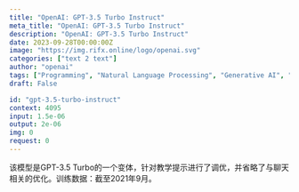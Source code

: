 ```yaml
---
title: "OpenAI: GPT-3.5 Turbo Instruct"
meta_title: "OpenAI: GPT-3.5 Turbo Instruct"
description: "OpenAI: GPT-3.5 Turbo Instruct"
date: 2023-09-28T00:00:00Z
image: "https://img.rifx.online/logo/openai.svg"
categories: ["text 2 text"]
author: "openai"
tags: ["Programming", "Natural Language Processing", "Generative AI", "Chatbots", "Technology/Web"]
draft: False

id: "gpt-3.5-turbo-instruct"
context: 4095
input: 1.5e-06
output: 2e-06
img: 0
request: 0
---
```


该模型是GPT-3.5 Turbo的一个变体，针对教学提示进行了调优，并省略了与聊天相关的优化。训练数据：截至2021年9月。

